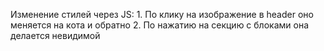 Изменение стилей через JS:
	1. По клику на изображение в header оно меняется на кота и обратно
	2. По нажатию на секцию с блоками она делается невидимой
